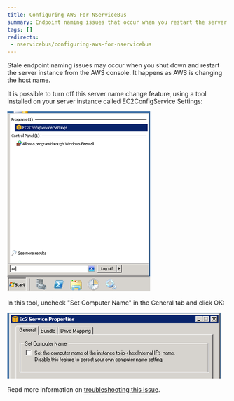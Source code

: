 ```yaml
---
title: Configuring AWS For NServiceBus
summary: Endpoint naming issues that occur when you restart the server from the AWS console can be prevented using a special tool.
tags: []
redirects:
 - nservicebus/configuring-aws-for-nservicebus
---
```


Stale endpoint naming issues may occur when you shut down and restart the server instance from the AWS console. It happens as AWS is changing the host name.

It is possible to turn off this server name change feature, using a tool installed on your server instance called EC2ConfigService Settings:

![EC2 Config Settings](ec2-config-settings.png)

In this tool, uncheck "Set Computer Name" in the General tab and click OK:

![](ec2-service-properties.png)

Read more information on [troubleshooting this issue](http://christer.dk/post/NServiceBus-on-Amazon-EC2-voodoo.aspx).

